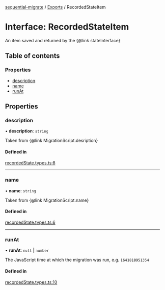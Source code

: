 [sequential-migrate](../README.md) / [Exports](../modules.md) / RecordedStateItem

# Interface: RecordedStateItem

An item saved and returned by the {@link stateInterface}

## Table of contents

### Properties

- [description](RecordedStateItem.md#description)
- [name](RecordedStateItem.md#name)
- [runAt](RecordedStateItem.md#runat)

## Properties

### description

• **description**: `string`

Taken from {@link MigrationScript.desription}

#### Defined in

[recordedState.types.ts:8](https://github.com/Ivo-Evans/sequential-migrate/blob/86b7678/src/types/recordedState.types.ts#L8)

___

### name

• **name**: `string`

Taken from {@link MigrationScript.name}

#### Defined in

[recordedState.types.ts:6](https://github.com/Ivo-Evans/sequential-migrate/blob/86b7678/src/types/recordedState.types.ts#L6)

___

### runAt

• **runAt**: ``null`` \| `number`

The JavaScript time at which the migration was run, e.g. `1641818951354`

#### Defined in

[recordedState.types.ts:10](https://github.com/Ivo-Evans/sequential-migrate/blob/86b7678/src/types/recordedState.types.ts#L10)
